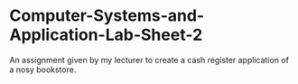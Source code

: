 # Computer-Systems-and-Application-Lab-Sheet-2
An assignment given by my lecturer to create a cash register application of a nosy bookstore.
